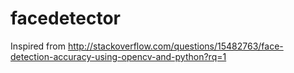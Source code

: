 # facedetector

Inspired from http://stackoverflow.com/questions/15482763/face-detection-accuracy-using-opencv-and-python?rq=1
